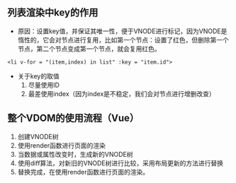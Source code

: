 ## 列表渲染中key的作用

- 原因：设置key值，并保证其唯一性，便于VNODE进行标记，因为VNODE是惰性的，它会对节点进行复用，比如第一个节点：设置了红色，但删除第一个节点，第二个节点变成第一个节点，就会复用红色。
```
<li v-for = "(item,index) in list" :key = "item.id">
```
- 关于key的取值
  1. 尽量使用ID
  2. 最差使用index（因为index是不稳定，我们会对节点进行增删改查）
   
## 整个VDOM的使用流程（Vue）

1. 创建VNODE树
2. 使用render函数进行页面的渲染
3. 当数据或属性改变时，生成新的VNODE树
4. 使用diff算法，对新旧的VNODE树进行比较，采用布局更新的方法进行替换
5. 替换完成，在使用render函数进行页面的渲染。



